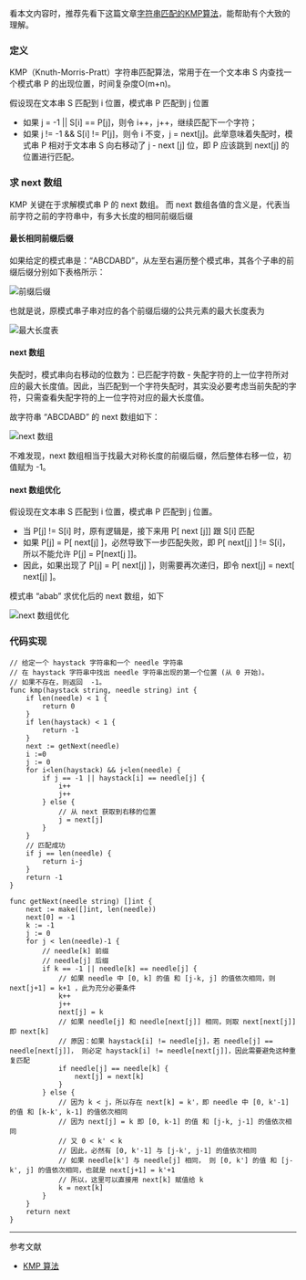 看本文内容时，推荐先看下这篇文章[字符串匹配的KMP算法](http://www.ruanyifeng.com/blog/2013/05/Knuth%E2%80%93Morris%E2%80%93Pratt_algorithm.html)，能帮助有个大致的理解。

### 定义
KMP（Knuth-Morris-Pratt）字符串匹配算法，常用于在一个文本串 S 内查找一个模式串 P 的出现位置，时间复杂度O(m+n)。

假设现在文本串 S 匹配到 i 位置，模式串 P 匹配到 j 位置
- 如果 j = -1 || S[i] == P[j]，则令 i++，j++，继续匹配下一个字符；
- 如果 j != -1 && S[i] != P[j]，则令 i 不变，j = next[j]。此举意味着失配时，模式串 P 相对于文本串 S 向右移动了 j - next [j] 位，即 P 应该跳到 next[j] 的位置进行匹配。

### 求 next 数组

KMP 关键在于求解模式串 P 的 next 数组。 而 next 数组各值的含义是，代表当前字符之前的字符串中，有多大长度的相同前缀后缀

#### 最长相同前缀后缀
如果给定的模式串是：“ABCDABD”，从左至右遍历整个模式串，其各个子串的前缀后缀分别如下表格所示：

![前缀后缀](http://wiki.jikexueyuan.com/project/kmp-algorithm/images/331.jpg)

也就是说，原模式串子串对应的各个前缀后缀的公共元素的最大长度表为

![最大长度表](http://wiki.jikexueyuan.com/project/kmp-algorithm/images/3311.jpg)

#### next 数组
失配时，模式串向右移动的位数为：已匹配字符数 - 失配字符的上一位字符所对应的最大长度值。因此，当匹配到一个字符失配时，其实没必要考虑当前失配的字符，只需查看失配字符的上一位字符对应的最大长度值。

故字符串 “ABCDABD” 的 next 数组如下： 

![next 数组](http://wiki.jikexueyuan.com/project/kmp-algorithm/images/3332.jpg)

不难发现，next 数组相当于找最大对称长度的前缀后缀，然后整体右移一位，初值赋为 -1。

#### next 数组优化

假设现在文本串 S 匹配到 i 位置，模式串 P 匹配到 j 位置。
- 当 P[j] != S[i] 时，原有逻辑是，接下来用 P[ next [j]] 跟 S[i] 匹配
- 如果 P[j] = P[ next[j] ]，必然导致下一步匹配失败，即 P[ next[j] ] != S[i]，所以不能允许 P[j] = P[next[j ]]。
- 因此，如果出现了 P[j] = P[ next[j] ]，则需要再次递归，即令 next[j] = next[ next[j] ]。

模式串 “abab” 求优化后的 next 数组，如下

![next 数组优化](http://wiki.jikexueyuan.com/project/kmp-algorithm/images/3383.jpg)

### 代码实现

```
// 给定一个 haystack 字符串和一个 needle 字符串
// 在 haystack 字符串中找出 needle 字符串出现的第一个位置 (从 0 开始)。
// 如果不存在，则返回  -1。
func kmp(haystack string, needle string) int {
    if len(needle) < 1 {
        return 0
    }
    if len(haystack) < 1 {
        return -1
    }
    next := getNext(needle)
    i :=0
    j := 0
    for i<len(haystack) && j<len(needle) {
        if j == -1 || haystack[i] == needle[j] {
            i++
            j++
        } else {
            // 从 next 获取到右移的位置
            j = next[j]
        }
    }
    // 匹配成功
    if j == len(needle) {
        return i-j
    }
    return -1
}

func getNext(needle string) []int {
    next := make([]int, len(needle))
    next[0] = -1
    k := -1
    j := 0
    for j < len(needle)-1 {
        // needle[k] 前缀
        // needle[j] 后缀
        if k == -1 || needle[k] == needle[j] {
            // 如果 needle 中 [0, k] 的值 和 [j-k, j] 的值依次相同，则 next[j+1] = k+1 ，此为充分必要条件
            k++
            j++
            next[j] = k
            // 如果 needle[j] 和 needle[next[j]] 相同，则取 next[next[j]] 即 next[k]
            // 原因：如果 haystack[i] != needle[j]，若 needle[j] == needle[next[j]]， 则必定 haystack[i] != needle[next[j]]，因此需要避免这种重复匹配
            if needle[j] == needle[k] {
                next[j] = next[k]
            }
        } else {
            // 因为 k < j，所以存在 next[k] = k'，即 needle 中 [0, k'-1] 的值 和 [k-k', k-1] 的值依次相同
            // 因为 next[j] = k 即 [0, k-1] 的值 和 [j-k, j-1] 的值依次相同
            // 又 0 < k' < k
            // 因此，必然有 [0, k'-1] 与 [j-k', j-1] 的值依次相同
            // 如果 needle[k'] 与 needle[j] 相同， 则 [0, k'] 的值 和 [j-k', j] 的值依次相同，也就是 next[j+1] = k'+1
            // 所以，这里可以直接用 next[k] 赋值给 k
            k = next[k]
        }
    }
    return next
}
```

---
参考文献
- [KMP 算法](http://wiki.jikexueyuan.com/project/kmp-algorithm/define.html)